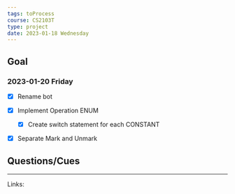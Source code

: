 ```yaml
---
tags: toProcess
course: CS2103T
type: project
date: 2023-01-18 Wednesday
---
```


## Goal

### 2023-01-20 Friday
- [x] Rename bot
- [x] Implement Operation ENUM
	- [x] Create switch statement for each CONSTANT
- [x] Separate Mark and Unmark






## Questions/Cues

---
Links:
